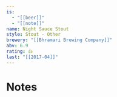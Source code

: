 ```yaml
---
is:
  - "[[beer]]"
  - "[[note]]"
name: Night Sauce Stout
style: Stout - Other
brewery: "[[Bhramari Brewing Company]]"
abv: 6.9
rating: 👍
last: "[[2017-04]]"
---
```

# Notes


